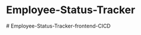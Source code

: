 # Employee-Status-Tracker
#   E m p l o y e e - S t a t u s - T r a c k e r - f r o n t e n d - C I C D  
 